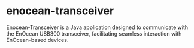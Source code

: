 # enocean-transceiver
Enocean-Transceiver is a Java application designed to communicate with the EnOcean USB300 transceiver, facilitating seamless interaction with EnOcean-based devices.
